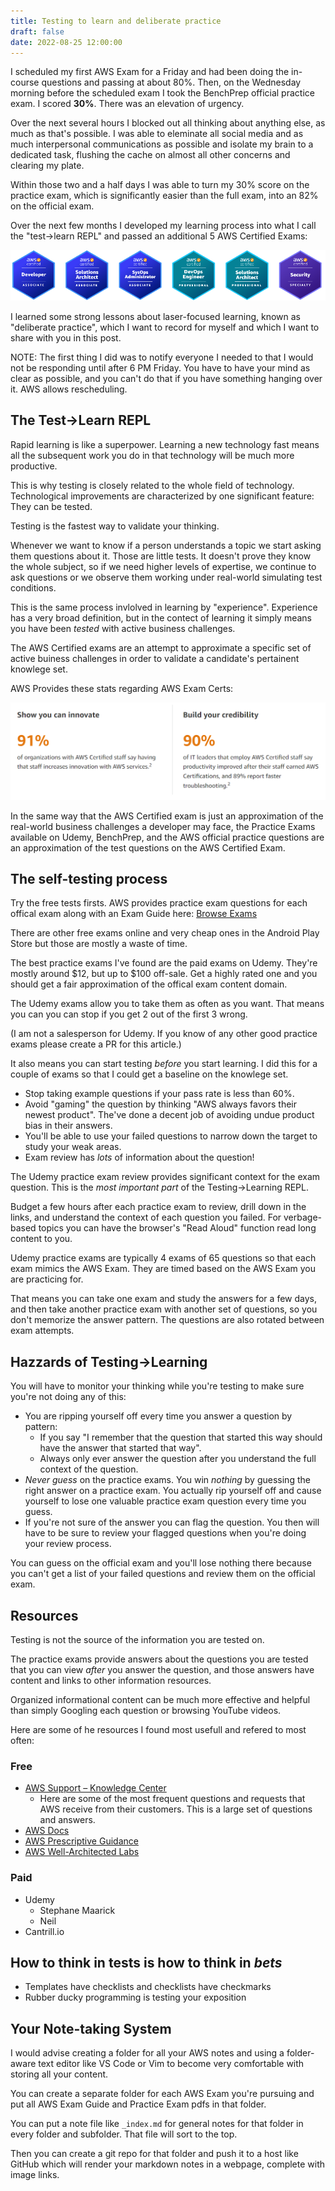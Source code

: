 ```yaml
---
title: Testing to learn and deliberate practice
draft: false
date: 2022-08-25 12:00:00
---
```

I scheduled my first AWS Exam for a Friday and had been doing the in-course questions and passing at about 80%. Then, on the Wednesday morning before the scheduled exam I took the BenchPrep official practice exam. I scored **30%**. There was an elevation of urgency.

Over the next several hours I blocked out all thinking about anything else, as much as that's possible. I was able to eleminate all social media and as much interpersonal communications as possible and isolate my brain to a dedicated task, flushing the cache on almost all other concerns and clearing my plate.

Within those two and a half days I was able to turn my 30% score on the practice exam, which is significantly easier than the full exam, into an 82% on the official exam.

Over the next few months I developed my learning process into what I call the "test->learn REPL" and passed an additional 5 AWS Certified Exams:

![My six certifications, so far](certs-row.png)

I learned some strong lessons about laser-focused learning, known as "deliberate practice", which I want to record for myself and which I want to share with you in this post.

NOTE: The first thing I did was to notify everyone I needed to that I would not be responding until after 6 PM Friday. You have to have your mind as clear as possible, and you can't do that if you have something hanging over it. AWS allows rescheduling.

## The Test->Learn REPL

Rapid learning is like a superpower. Learning a new technology fast means all the subsequent work you do in that technology will be much more productive.

This is why testing is closely related to the whole field of technology. Technological improvements are characterized by one significant feature: They can be tested.

Testing is the fastest way to validate your thinking.

Whenever we want to know if a person understands a topic we start asking them questions about it. Those are little tests. It doesn't prove they know the whole subject, so if we need higher levels of expertise, we continue to ask questions or we observe them working under real-world simulating test conditions.

This is the same process invlolved in learning by "experience". Experience has a very broad definition, but in the contect of learning it simply means you have been _tested_ with active business challenges.

The AWS Certified exams are an attempt to approximate a specific set of active buiness challenges in order to validate a candidate's pertainent knowlege set.

AWS Provides these stats regarding AWS Exam Certs:

![91% say certs increase innovation](2022-08-26-13-04-18.png)

In the same way that the AWS Certified exam is just an approximation of the real-world business challenges a developer may face, the Practice Exams available on Udemy, BenchPrep, and the AWS official practice questions are an approximation of the test questions on the AWS Certified Exam.

## The self-testing process

Try the free tests firsts. AWS provides practice exam questions for each offical exam along with an Exam Guide here: [Browse Exams](https://aws.amazon.com/certification/exams/?nc2=sb_ce_exm) 

There are other free exams online and very cheap ones in the Android Play Store but those are mostly a waste of time.

The best practice exams I've found are the paid exams on Udemy. They're mostly around $12, but up to $100 off-sale. Get a highly rated one and you should get a fair approximation of the offical exam content domain.

The Udemy exams allow you to take them as often as you want. That means you can you can stop if you get 2 out of the first 3 wrong.

(I am not a salesperson for Udemy. If you know of any other good practice exams please create a PR for this article.)

It also means you can start testing _before_ you start learning. I did this for a couple of exams so that I could get a baseline on the knowlege set.

* Stop taking example questions if your pass rate is less than 60%.
* Avoid "gaming" the question by thinking "AWS always favors their newest product". The've done a decent job of avoiding undue product bias in their answers.
* You'll be able to use your failed questions to narrow down the target to study your weak areas.
* Exam review has _lots_ of information about the question!

The Udemy practice exam review provides significant context for the exam question. This is the _most important part_ of the Testing->Learning REPL.

Budget a few hours after each practice exam to review, drill down in the links, and understand the context of each question you failed. For verbage-based topics you can have the browser's "Read Aloud" function read long content to you.

Udemy practice exams are typically 4 exams of 65 questions so that each exam mimics the AWS Exam. They are timed based on the AWS Exam you are practicing for.

That means you can take one exam and study the answers for a few days, and then take another practice exam with another set of questions, so you don't memorize the answer pattern. The questions are also rotated between exam attempts.

## Hazzards of Testing->Learning

You will have to monitor your thinking while you're testing to make sure you're not doing any of this:

* You are ripping yourself off every time you answer a question by pattern:
  * If you say "I remember that the question that started this way should have the answer that started that way".
  * Always only ever answer the question after you understand the full context of the question.
* _Never guess_ on the practice exams. You win _nothing_ by guessing the right answer on a practice exam. You actually rip yourself off and cause yourself to lose one valuable practice exam question every time you guess.
* If you're not sure of the answer you can flag the question. You then will have to be sure to review your flagged questions when you're doing your review process.

You can guess on the official exam and you'll lose nothing there because you can't get a list of your failed questions and review them on the official exam.

## Resources

Testing is not the source of the information you are tested on. 

The practice exams provide answers about the questions you are tested that you can view _after_ you answer the question, and those answers have content and links to other information resources.

Organized informational content can be much more effective and helpful than simply Googling each question or browsing YouTube videos.

Here are some of he resources I found most usefull and refered to most often:

### Free

* [AWS Support – Knowledge Center](https://aws.amazon.com/premiumsupport/knowledge-center/)
  * Here are some of the most frequent questions and requests that AWS receive from their customers. This is a large set of questions and answers.
* [AWS Docs](https://docs.aws.amazon.com/index.html)
* [AWS Prescriptive Guidance](https://aws.amazon.com/prescriptive-guidance/)
* [AWS Well-Architected Labs](https://www.wellarchitectedlabs.com/)

### Paid

* Udemy
  * Stephane Maarick
  * Neil
* Cantrill.io

## How to think in tests is how to think in _bets_

* Templates have checklists and checklists have checkmarks
* Rubber ducky programming is testing your exposition


## Your Note-taking System

I would advise creating a folder for all your AWS notes and using a folder-aware text editor like VS Code or Vim to become very comfortable with storing all your content.

You can create a separate folder for each AWS Exam you're pursuing and put all AWS Exam Guide and Practice Exam pdfs in that folder.

You can put a note file like `_index.md` for general notes for that folder in every folder and subfolder. That file will sort to the top.

Then you can create a git repo for that folder and push it to a host like GitHub which will render your markdown notes in a webpage, complete with image links.
